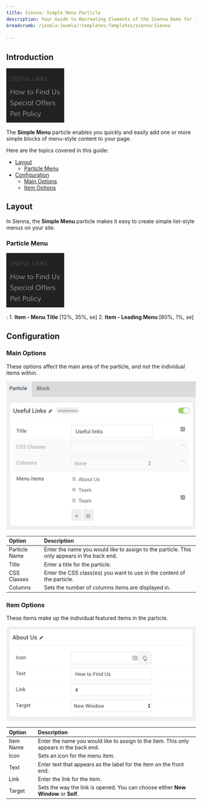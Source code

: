 ```yaml
---
title: Sienna: Simple Menu Particle
description: Your Guide to Recreating Elements of the Sienna Demo for Joomla
breadcrumb: /joomla:Joomla/!templates:Templates/sienna:Sienna

---
```


## Introduction

![](assets/particle_simplemenu1.jpg)

The **Simple Menu** particle enables you quickly and easily add one or more simple blocks of menu-style content to your page.

Here are the topics covered in this guide:

* [Layout](#layout)
    - [Particle Menu](#particle-content)
* [Configuration](#configuration)
    - [Main Options](#main-options)
    - [Item Options](#item-options)

## Layout

In Sienna, the **Simple Menu** particle makes it easy to create simple list-style menus on your site.

### Particle Menu

![](assets/particle_simplemenu1.jpg)

:   1. **Item - Menu Title** [12%, 35%, se]
    2. **Item - Leading Menu** [60%, 1%, se]

## Configuration

### Main Options 

These options affect the main area of the particle, and not the individual items within.

![](assets/particle_simplemenu2.jpg)

| Option        | Description                                                                                 |
| :-----        | :-----                                                                                      |
| Particle Name | Enter the name you would like to assign to the particle. This only appears in the back end. |
| Title         | Enter a title for the particle.                                                             |
| CSS Classes   | Enter the CSS class(es) you want to use in the content of the particle.                     |
| Columns       | Sets the number of columns items are displayed in.                                          |


### Item Options

These items make up the individual featured items in the particle.

![](assets/particle_simplemenu3.jpg)

| Option    | Description                                                                             |
| :-----    | :-----                                                                                  |
| Item Name | Enter the name you would like to assign to the item. This only appears in the back end. |
| Icon      | Sets an icon for the menu item.                                                         |
| Text      | Enter text that appears as the label for the item on the front end.                     |
| Link      | Enter the link for the item.                                                            |
| Target    | Sets the way the link is opened. You can choose either **New Window** or **Self**.      |


